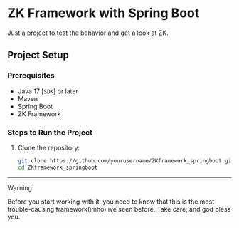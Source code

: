 # ZK Framework with Spring Boot

Just a project to test the behavior and get a look at ZK.

## Project Setup

### Prerequisites

- Java 17 [`SDK`] or later
- Maven
- Spring Boot
- ZK Framework

### Steps to Run the Project

1. Clone the repository:
   ```bash
   git clone https://github.com/yourusername/ZKframework_springboot.git
   cd ZKframework_springboot

---


> [!WARNING]
> Before you start working with it, you need to know that this is the most trouble-causing framework(imho) ive seen before. Take care, and god bless you.
